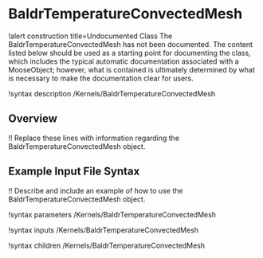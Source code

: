 # BaldrTemperatureConvectedMesh

!alert construction title=Undocumented Class
The BaldrTemperatureConvectedMesh has not been documented. The content listed below should be used as a starting point for
documenting the class, which includes the typical automatic documentation associated with a
MooseObject; however, what is contained is ultimately determined by what is necessary to make the
documentation clear for users.

!syntax description /Kernels/BaldrTemperatureConvectedMesh

## Overview

!! Replace these lines with information regarding the BaldrTemperatureConvectedMesh object.

## Example Input File Syntax

!! Describe and include an example of how to use the BaldrTemperatureConvectedMesh object.

!syntax parameters /Kernels/BaldrTemperatureConvectedMesh

!syntax inputs /Kernels/BaldrTemperatureConvectedMesh

!syntax children /Kernels/BaldrTemperatureConvectedMesh
